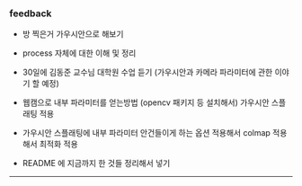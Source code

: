 ### feedback

- 방 찍은거 가우시안으로 해보기

- process 자체에 대한 이해 및 정리

- 30일에 김동준 교수님 대학원 수업 듣기 (가우시안과 카메라 파라미터에 관한 이야기 할 예정)
 
- 웹캠으로 내부 파라미터를 얻는방법 (opencv 패키지 등 설치해서) 가우시안 스플래팅 적용
 
- 가우시안 스플래팅에 내부 파라미터 안건들이게 하는 옵션 적용해서 colmap 적용해서 최적화 적용

- README 에 지금까지 한 것들 정리해서 넣기

---

